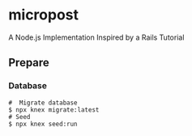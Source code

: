 # micropost

A Node.js Implementation Inspired by a Rails Tutorial

## Prepare

### Database

```
#  Migrate database
$ npx knex migrate:latest
# Seed
$ npx knex seed:run
```
